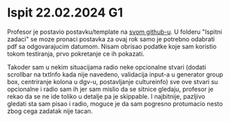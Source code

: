 # Ispit 22.02.2024 G1

Profesor je postavio postavku/template na [svom github-u](https://github.com/denis-music/cs-winforms-exam-template-2023-24).
U folderu "Ispitni zadaci" se moze pronaci postavka za ovaj rok samo je potrebno odabrati pdf sa odgovarajucim datumom. 
Nisam obrisao podatke koje sam koristio tokom testiranja, prvo pokretanje ce ih pokazati.

Takoder sam u nekim situacijama radio neke opcionalne stvari (dodati scrollbar na txtInfo kada nije navedeno, validacija input-a u generator group box, centriranje kolona u dgv-u, postavljanje cultureinfo) sve ove stvari su opcionalne i radio sam ih jer sam mislio da se sitnice gledaju, profesor je rekao da se ne ide toliko u detalje pa je skippable.
I najbitnije, pazljivo gledati sta sam pisao i radio, moguce je da sam pogresno protumacio nesto zbog cega zadatak nije tacan.
